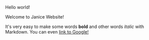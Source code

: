 Hello world!

Welcome to Janice Website!

It's very easy to make some words **bold** and other words *italic* with Markdown. You can even [link to Google!](http://google.com)
